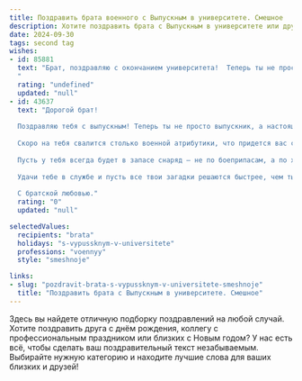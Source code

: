 ```yaml
---
title: Поздравить брата военного с Выпускным в университете. Смешное
description: Хотите поздравить брата с Выпускным в университете или другим праздником? Наш ИИ создаст незабываемое поздравление, а вы обязательно выделитесь среди других.  
date: 2024-09-30
tags: second tag
wishes:
- id: 85881
  text: "Брат, поздравляю с окончанием университета!  Теперь ты не просто студент, а офицер, готовый к бою… с бумажной работой!  Надеюсь, твои навыки стрельбы из автомата теперь пригодятся тебе в метком попадании в сердечко… карьерных высот!  Пусть твоя служба будет лёгкой, а награды – жирными!  С праздником!
  "
  rating: "undefined"
  updated: "null"
- id: 43637
  text: "Дорогой брат!
  
  Поздравляю тебя с выпускным! Теперь ты не просто выпускник, а настоящий военный — готовый покорять не только учебники, но и сердца девушек! 🎓💪
  
  Скоро на тебя свалится столько военной атрибутики, что придется вас с мамой в новую мебель сажать! Не забудь, что в любое время года форма должна быть на красное — как у победителя!
  
  Пусть у тебя всегда будет в запасе снаряд — не по боеприпасам, а по хорошему настроению! Желаю, чтобы жизнь была как идеальный марш: четкий ритм, ни одной запинки, и только самые лучшие места в строю!
  
  Удачи тебе в службе и пусть все твои загадки решаются быстрее, чем ты успеешь сказать \"приказ!\" Поздравляю, мой герой! 🥳🎉
  
  С братской любовью."
  rating: "0"
  updated: "null"

selectedValues:
  recipients: "brata"
  holidays: "s-vypussknym-v-universitete"
  professions: "voennyy"
  style: "smeshnoje"

links:
- slug: "pozdravit-brata-s-vypussknym-v-universitete-smeshnoje"
  title: "Поздравить брата с Выпускным в университете. Смешное"
---
```


Здесь вы найдете отличную подборку поздравлений на любой случай. 
Хотите поздравить друга с днём рождения, коллегу с профессиональным праздником или близких с Новым годом? У нас есть всё, чтобы сделать ваш поздравительный текст незабываемым. Выбирайте нужную категорию и находите лучшие слова для ваших близких и друзей!
